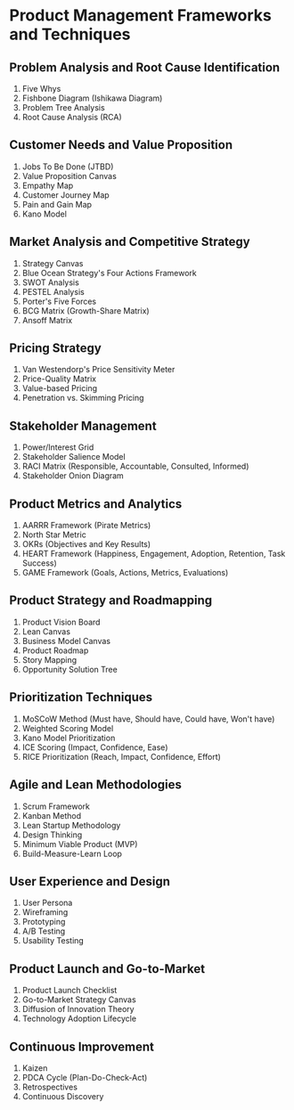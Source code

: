 # Product Management Frameworks and Techniques

## Problem Analysis and Root Cause Identification
1. Five Whys
2. Fishbone Diagram (Ishikawa Diagram)
3. Problem Tree Analysis
4. Root Cause Analysis (RCA)

## Customer Needs and Value Proposition
1. Jobs To Be Done (JTBD)
2. Value Proposition Canvas
3. Empathy Map
4. Customer Journey Map
5. Pain and Gain Map
6. Kano Model

## Market Analysis and Competitive Strategy
1. Strategy Canvas
2. Blue Ocean Strategy's Four Actions Framework
3. SWOT Analysis
4. PESTEL Analysis
5. Porter's Five Forces
6. BCG Matrix (Growth-Share Matrix)
7. Ansoff Matrix

## Pricing Strategy
1. Van Westendorp's Price Sensitivity Meter
2. Price-Quality Matrix
3. Value-based Pricing
4. Penetration vs. Skimming Pricing

## Stakeholder Management
1. Power/Interest Grid
2. Stakeholder Salience Model
3. RACI Matrix (Responsible, Accountable, Consulted, Informed)
4. Stakeholder Onion Diagram

## Product Metrics and Analytics
1. AARRR Framework (Pirate Metrics)
2. North Star Metric
3. OKRs (Objectives and Key Results)
4. HEART Framework (Happiness, Engagement, Adoption, Retention, Task Success)
5. GAME Framework (Goals, Actions, Metrics, Evaluations)

## Product Strategy and Roadmapping
1. Product Vision Board
2. Lean Canvas
3. Business Model Canvas
4. Product Roadmap
5. Story Mapping
6. Opportunity Solution Tree

## Prioritization Techniques
1. MoSCoW Method (Must have, Should have, Could have, Won't have)
2. Weighted Scoring Model
3. Kano Model Prioritization
4. ICE Scoring (Impact, Confidence, Ease)
5. RICE Prioritization (Reach, Impact, Confidence, Effort)

## Agile and Lean Methodologies
1. Scrum Framework
2. Kanban Method
3. Lean Startup Methodology
4. Design Thinking
5. Minimum Viable Product (MVP)
6. Build-Measure-Learn Loop

## User Experience and Design
1. User Persona
2. Wireframing
3. Prototyping
4. A/B Testing
5. Usability Testing

## Product Launch and Go-to-Market
1. Product Launch Checklist
2. Go-to-Market Strategy Canvas
3. Diffusion of Innovation Theory
4. Technology Adoption Lifecycle

## Continuous Improvement
1. Kaizen
2. PDCA Cycle (Plan-Do-Check-Act)
3. Retrospectives
4. Continuous Discovery
